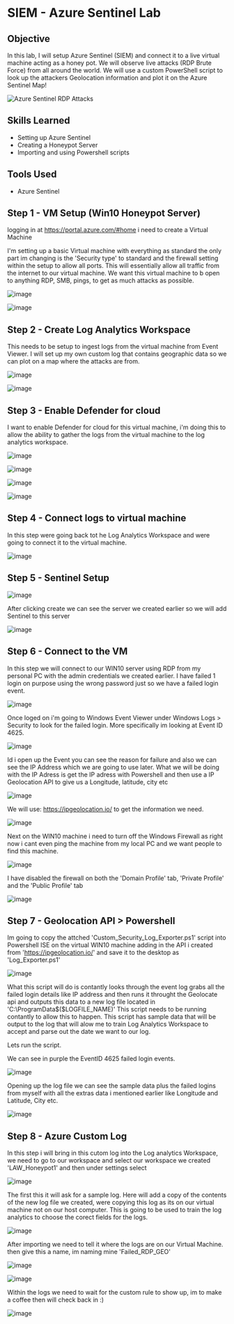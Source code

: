 # SIEM - Azure Sentinel Lab

## Objective

In this lab, I will setup Azure Sentinel (SIEM) and connect it to a live virtual machine acting as a honey pot. We will observe live attacks (RDP Brute Force) from all around the world. We will use a custom PowerShell script to look up the attackers Geolocation information and plot it on the Azure Sentinel Map!

![Azure Sentinel RDP Attacks](https://github.com/Matt4llan/SIEM-Azure-Sentinel/assets/156334555/956b2742-405c-4ddf-9a07-40cbbb0f072a)

## Skills Learned
- Setting up Azure Sentinel
- Creating a Honeypot Server
- Importing and using Powershell scripts

## Tools Used
- Azure Sentinel

## Step 1 - VM Setup (Win10 Honeypot Server)

logging in at https://portal.azure.com/#home i need to create a Virtual Machine

I'm setting up a basic Virtual machine with everything as standard the only part im changing is the 'Security type' to standard and the firewall setting within the setup to allow all ports. This will essentially allow all traffic from the internet to our virtual machine. We want this virtual machine to b open to anything RDP, SMB, pings, to get as much attacks as possible.
 
![image](https://github.com/Matt4llan/SIEM-Azure-Sentinel/assets/156334555/7f2f57a5-b221-4fb0-9c33-907b483386b3)

![image](https://github.com/Matt4llan/SIEM-Azure-Sentinel/assets/156334555/e3421eb4-7561-4afd-b70e-d72cecfa41f1)

## Step 2 - Create Log Analytics Workspace

This needs to be setup to ingest logs from the virtual machine from Event Viewer. I will set up my own custom log that contains geographic data so we can plot on a map where the attacks are from.

![image](https://github.com/Matt4llan/SIEM-Azure-Sentinel/assets/156334555/ea2a27f0-fd21-4dd3-bc19-a6f09f60bed1)

![image](https://github.com/Matt4llan/SIEM-Azure-Sentinel/assets/156334555/4f924588-cd06-4c39-a716-f72b12e4b039)

## Step 3 - Enable Defender for cloud

I want to enable Defender for cloud for this virtual machine, i'm doing this to allow the ability to gather the logs from the virtual machine to the log analytics workspace.

![image](https://github.com/Matt4llan/SIEM-Azure-Sentinel/assets/156334555/a366b65e-3062-4078-b13a-61a79d4608f4)

![image](https://github.com/Matt4llan/SIEM-Azure-Sentinel/assets/156334555/2e940bcd-6e2f-4b80-9e14-eeabd75d1fe5)

![image](https://github.com/Matt4llan/SIEM-Azure-Sentinel/assets/156334555/245d9c14-63fb-4f55-8aae-3f61d471111f)

![image](https://github.com/Matt4llan/SIEM-Azure-Sentinel/assets/156334555/fc992495-9d13-4112-ac83-4ea3b3f33b8c)

## Step 4 - Connect logs to virtual machine

In this step were going back tot he Log Analytics Workspace and were going to connect it to the virtual machine.

![image](https://github.com/Matt4llan/SIEM-Azure-Sentinel/assets/156334555/92938d9c-05ef-4f3a-a9af-51346128327b)

## Step 5 - Sentinel Setup

![image](https://github.com/Matt4llan/SIEM-Azure-Sentinel/assets/156334555/87e77383-51c3-4b04-a252-c52e68e0a1b6)

After clicking create we can see the server we created earlier so we will add Sentinel to this server

![image](https://github.com/Matt4llan/SIEM-Azure-Sentinel/assets/156334555/d014e3fa-9f95-41ea-af01-3a9cb00cf76b)

## Step 6 - Connect to the VM

In this step we will connect to our WIN10 server using RDP from my personal PC with the admin credentials we created earlier. I have failed 1 login on purpose using the wrong password just so we have a failed login event.

![image](https://github.com/Matt4llan/SIEM-Azure-Sentinel/assets/156334555/4bf34c90-c6e2-4330-a251-e81127d331b4)

Once loged on i'm going to Windows Event Viewer under Windows Logs > Security to look for the failed login. More specifically im looking at Event ID 4625.

![image](https://github.com/Matt4llan/SIEM-Azure-Sentinel/assets/156334555/0e94138d-23c4-484b-843b-6856173c9f3a)

Id i open up the Event you can see the reason for failure and also we can see the IP Address which we are going to use later. What we will be doing with the IP Adress is get the IP adress with Powershell and then use a IP Geolocation API to give us a Longitude, latitude, city etc 

![image](https://github.com/Matt4llan/SIEM-Azure-Sentinel/assets/156334555/e3aa4be8-d393-4293-a0cf-6e0486927325)

We will use: https://ipgeolocation.io/ to get the information we need.

![image](https://github.com/Matt4llan/SIEM-Azure-Sentinel/assets/156334555/78d1c1f1-5f06-49e1-ba00-e1bc4e975f3a)

Next on the WIN10 machine i need to turn off the Windows Firewall as right now i cant even ping the machine from my local PC and we want people to find this machine.

![image](https://github.com/Matt4llan/SIEM-Azure-Sentinel/assets/156334555/882b5680-9224-4dc1-83c0-10a4f4c01589)

I have disabled the firewall on both the 'Domain Profile' tab, 'Private Profile' and the 'Public Profile' tab

![image](https://github.com/Matt4llan/SIEM-Azure-Sentinel/assets/156334555/29320ea9-ba61-498d-ab37-b578af2708ce)

## Step 7 - Geolocation API > Powershell

Im going to copy the attched 'Custom_Security_Log_Exporter.ps1' script into Powershell ISE on the virtual WIN10 machine adding in the API i created from 'https://ipgeolocation.io/' and save it to the desktop as 'Log_Exporter.ps1'

![image](https://github.com/Matt4llan/SIEM-Azure-Sentinel/assets/156334555/5b20f67b-d01a-4b78-a6d8-de21579b31e7)

What this script will do is contantly looks through the event log grabs all the failed login details like IP address and then runs it throught the Geolocate api and outputs this data to a new log file located in 'C:\ProgramData\$($LOGFILE_NAME)' This script needs to be running contantly to allow this to happen. This script has sample data that will be output to the log that will alow me to train Log Analytics Workspace to accept and parse out the date we want to our log.

Lets run the script.

We can see in purple the EventID 4625 failed login events.

![image](https://github.com/Matt4llan/SIEM-Azure-Sentinel/assets/156334555/17647a0b-e0cf-491c-8b0b-68bca74a6338)

Opening up the log file we can see the sample data plus the failed logins from myself with all the extras data i mentioned earlier like Longitude and Latitude, City etc.

![image](https://github.com/Matt4llan/SIEM-Azure-Sentinel/assets/156334555/6a3cd009-da20-4a98-83d7-3d4ea5972723)

## Step 8 - Azure Custom Log

In this step i will bring in this cutom log into the Log analytics Workspace, we need to go to our workspace and select our workspace we created 'LAW_Honeypot1' and then under settings select

![image](https://github.com/Matt4llan/SIEM-Azure-Sentinel/assets/156334555/97c4489d-0180-42a2-97cb-0412d6952a1e)

The first this it will ask for a sample log. Here will add a copy of the contents of the new log file we created, were copying this log as its on our virtual machine not on our host computer. This is going to be used to train the log analytics to choose the corect fields for the logs.

![image](https://github.com/Matt4llan/SIEM-Azure-Sentinel/assets/156334555/465f9ea0-ea08-4c1d-bc40-9b8257d6a2c5)

After importing we need to tell it where the logs are on our Virtual Machine. then give this a name, im naming mine 'Failed_RDP_GEO'

![image](https://github.com/Matt4llan/SIEM-Azure-Sentinel/assets/156334555/ace26c5a-b9ec-4200-acc7-9ddd7a2054dc)

![image](https://github.com/Matt4llan/SIEM-Azure-Sentinel/assets/156334555/dc32c08d-9c0e-4746-abd2-9df0ffd8ad2b)

Within the logs we need to wait for the custom rule to show up, im to make a coffee then will check back in :)

![image](https://github.com/Matt4llan/SIEM-Azure-Sentinel/assets/156334555/852deb52-519e-4639-bd86-470c509bfe23)






















